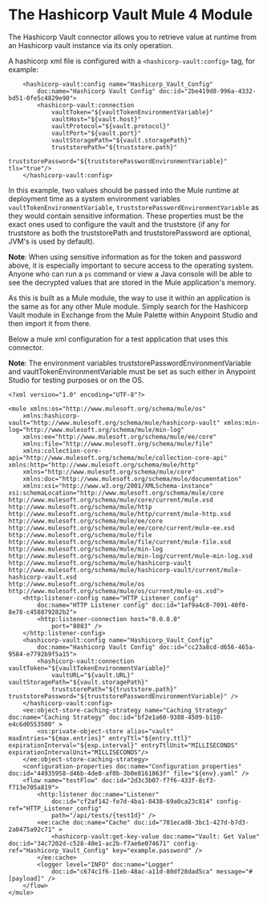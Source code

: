  

# The Hashicorp Vault Mule 4 Module

The Hashicorp Vault connector allows you to retrieve value at runtime from an Hashicorp vault instance via its only operation.

A hashicorp xml file is configured with a `<hashicorp-vault:config>` tag, for example:

```
	<hashicorp-vault:config name="Hashicorp_Vault_Config"
		doc:name="Hashicorp Vault Config" doc:id="2be419d8-996a-4332-bd51-0fe5c4829e90">
		<hashicorp-vault:connection 
			vaultToken="${vaultTokenEnvironmentVariable}" 
			vaultHost="${vault.host}" 
			vaultProtocol="${vault.protocol}" 
			vaultPort="${vault.port}" 
			vaultStoragePath="${vault.storagePath}" 
			truststorePath="${truststore.path}" 
			truststorePassword="${truststorePasswordEnvironmentVariable}" tls="true"/>
	</hashicorp-vault:config>
```

In this example, two values should be passed into the Mule runtime at deployment time as a system environment variables `vaultTokenEnvironmentVariable`, `truststorePasswordEnvironmentVariable` as they would contain sensitive information. These properties must be the exact ones used to configure the vault and the truststore (if any for truststore as both the truststorePath and truststorePassword are optional, JVM's is used by default).

**Note**: When using sensitive information as for the token and password above, it is especially important to secure access to the operating system. Anyone who can run a `ps` command or view a Java console will be able to see the decrypted values that are stored in the Mule application's memory.

As this is built as a Mule module, the way to use it within an application is the same as for any other Mule module. Simply search for the Hashicorp Vault module in Exchange from the Mule Palette within Anypoint Studio and then import it from there.

Below a mule xml configuration for a test application that uses this connector.

**Note**: The environment variables truststorePasswordEnvironmentVariable and vaultTokenEnvironmentVariable must be set as such either in Anypoint Studio for testing purposes or on the OS.

```
<?xml version="1.0" encoding="UTF-8"?>

<mule xmlns:os="http://www.mulesoft.org/schema/mule/os"
	xmlns:hashicorp-vault="http://www.mulesoft.org/schema/mule/hashicorp-vault" xmlns:min-log="http://www.mulesoft.org/schema/mule/min-log"
	xmlns:ee="http://www.mulesoft.org/schema/mule/ee/core"
	xmlns:file="http://www.mulesoft.org/schema/mule/file"
	xmlns:collection-core-api="http://www.mulesoft.org/schema/mule/collection-core-api" xmlns:http="http://www.mulesoft.org/schema/mule/http"
	xmlns="http://www.mulesoft.org/schema/mule/core"
	xmlns:doc="http://www.mulesoft.org/schema/mule/documentation"
	xmlns:xsi="http://www.w3.org/2001/XMLSchema-instance" xsi:schemaLocation="http://www.mulesoft.org/schema/mule/core http://www.mulesoft.org/schema/mule/core/current/mule.xsd
http://www.mulesoft.org/schema/mule/http http://www.mulesoft.org/schema/mule/http/current/mule-http.xsd
http://www.mulesoft.org/schema/mule/ee/core http://www.mulesoft.org/schema/mule/ee/core/current/mule-ee.xsd
http://www.mulesoft.org/schema/mule/file http://www.mulesoft.org/schema/mule/file/current/mule-file.xsd
http://www.mulesoft.org/schema/mule/min-log http://www.mulesoft.org/schema/mule/min-log/current/mule-min-log.xsd
http://www.mulesoft.org/schema/mule/hashicorp-vault http://www.mulesoft.org/schema/mule/hashicorp-vault/current/mule-hashicorp-vault.xsd
http://www.mulesoft.org/schema/mule/os http://www.mulesoft.org/schema/mule/os/current/mule-os.xsd">
	<http:listener-config name="HTTP_Listener_config"
		doc:name="HTTP Listener config" doc:id="1af9a4c8-7091-40f0-8e78-c458879282b2">
		<http:listener-connection host="0.0.0.0"
			port="8083" />
	</http:listener-config>
	<hashicorp-vault:config name="Hashicorp_Vault_Config"
		doc:name="Hashicorp Vault Config" doc:id="cc23a8cd-d656-465a-9584-e7792b9f5a15">
		<hashicorp-vault:connection vaultToken="${vaultTokenEnvironmentVariable}"
			vaultURL="${vault.URL}" vaultStoragePath="${vault.storagePath}"
			truststorePath="${truststore.path}" truststorePassword="${truststorePasswordEnvironmentVariable}" />
	</hashicorp-vault:config>
	<ee:object-store-caching-strategy name="Caching_Strategy" doc:name="Caching Strategy" doc:id="bf2e1a60-9388-4509-b110-e4c6d0553500" >
		<os:private-object-store alias="vault" maxEntries="${max.entries}" entryTtl="${entry.ttl}" expirationInterval="${exp.interval}" entryTtlUnit="MILLISECONDS" expirationIntervalUnit="MILLISECONDS"/>
	</ee:object-store-caching-strategy>
	<configuration-properties doc:name="Configuration properties" doc:id="44935958-d46b-4de8-af0b-3b0e8161863f" file="${env}.yaml" />
	<flow name="testFlow" doc:id="2d3c3b07-f7f6-433f-8cf3-f713e705a819">
		<http:listener doc:name="Listener"
			doc:id="cf2af142-fe7d-4ba1-8438-69a0ca23c814" config-ref="HTTP_Listener_config"
			path="/api/tests/{testId}" />
		<ee:cache doc:name="Cache" doc:id="701ecad8-3bc1-427d-b7d3-2a0475a92c71" >
			<hashicorp-vault:get-key-value doc:name="Vault: Get Value" doc:id="34c7202d-c528-40e1-ac2b-f7ae6e074671" config-ref="Hashicorp_Vault_Config" key="example.password" />
		</ee:cache>
		<logger level="INFO" doc:name="Logger"
			doc:id="c674c1f6-11eb-48ac-a11d-80df28dad5ca" message="#[payload]" />
	</flow>
</mule>

```
